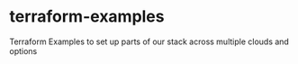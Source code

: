 # terraform-examples
Terraform Examples to set up parts of our stack across multiple clouds and options
